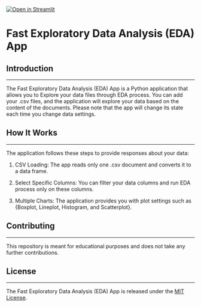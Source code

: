 [![Open in Streamlit](https://static.streamlit.io/badges/streamlit_badge_black_white.svg)](https://fast-eda.streamlit.app/)

# Fast Exploratory Data Analysis (EDA) App


## Introduction
------------
The Fast Exploratory Data Analysis (EDA) App is a Python application that allows you to Explore your data files through EDA process. You can add your .csv files, and the application will explore your data based on the content of the documents. Please note that the app will change its state each time you change data settings.


## How It Works
------------
The application follows these steps to provide responses about your data:

1. CSV Loading: The app reads only one .csv document and converts it to a data frame.

2. Select Specific Columns: You can filter your data columns and run EDA process only on these columns.

3. Multiple Charts: The application provides you with plot settings such as {Boxplot, Lineplot, Histogram, and Scatterplot}.


## Contributing
------------
This repository is meant for educational purposes and does not take any further contributions.


## License
-------
The Fast Exploratory Data Analysis (EDA) App is released under the [MIT License](https://opensource.org/licenses/MIT).
